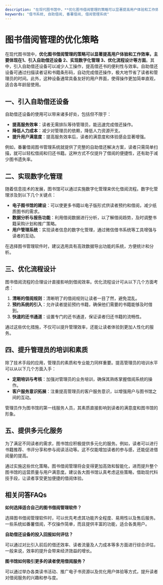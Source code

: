 ```yaml
---
description: "在现代图书馆中，**优化图书借阅管理的策略可以显著提高用户体验和工作效率，主要体现在1、引入自助借还设备 2、实现数字化管理 3、优化流程设计等方面**。其中，引入自助借还设备可以减少人工操作，提高借还书的便利性与效率。自助借还设备可通过扫描读者证和书籍条形码，自动完成借还操作，极大地节省了读者和管理员的时间。此外，这种设备通常具备友好的用户界面，使得操作更加简单直观，适合各年龄层使用。"
keywords: "借书系统, 自助借阅, 番薯借阅, 借阅管理系统"
---
```

# 图书借阅管理的优化策略

在现代图书馆中，**优化图书借阅管理的策略可以显著提高用户体验和工作效率，主要体现在1、引入自助借还设备 2、实现数字化管理 3、优化流程设计等方面**。其中，引入自助借还设备可以减少人工操作，提高借还书的便利性与效率。自助借还设备可通过扫描读者证和书籍条形码，自动完成借还操作，极大地节省了读者和管理员的时间。此外，这种设备通常具备友好的用户界面，使得操作更加简单直观，适合各年龄层使用。

## 一、引入自助借还设备

自助借还设备的使用可以带来诸多好处，包括但不限于：

- **提高服务效率**：读者无需排队等待管理员，能迅速完成借还操作。
- **降低人力成本**：减少对管理员的依赖，降低人力资源开支。
- **提升用户满意度**：提高服务效率后，读者的满意度和体验感会显著增强。

例如，番薯借阅图书管理系统就提供了完整的自助借还解决方案，读者只需简单扫描，就可以轻松借阅和归还书籍。这种方式不仅提升了借阅的便捷性，还有助于减少图书遗失率。

## 二、实现数字化管理

随着信息技术的发展，图书馆可以通过实施数字化管理来优化借阅流程。数字化管理涉及到以下几个关键点：

- **电子图书馆的建设**：可以使更多书籍以电子版形式供读者预约和借阅，减少纸质图书的需求。
- **数据分析与报告功能**：利用借阅数据进行分析，以了解借阅趋势，及时调整书籍采购计划和推广策略。
- **用户管理系统**：实现读者信息的数字化管理，通过微信借书系统等工具增强与读者的互动。

在选择图书管理软件时，建议选用具有高效数据导出功能的系统，方便统计和分析。

## 三、优化流程设计

图书借阅流程的合理设计直接影响到借阅效率。优化流程设计可从以下几个方面考虑：

1. **清晰的借阅规则**：清晰明了的借阅规则让读者一目了然，避免混乱。
2. **预约系统的引入**：允许读者提前预约书籍，确保他们需要的书籍能够及时借到。
3. **快速的还书通道**：设置专门的还书通道，保证读者归还书籍的流畅性。

通过这些优化措施，不仅可以提升管理效率，还能让读者体验到更加人性化的服务。

## 四、提升管理员的培训和素质

除了技术手段的应用，管理员的素质和专业能力同样重要。提高管理员的培训水平可以从以下几个方面入手：

- **定期培训与考核**：加强对管理员的业务培训，确保其熟练掌握借阅系统的操作。
- **客户服务意识拓展**：注重提高管理员的客户服务意识，以增强用户与图书馆之间的互动。

管理员作为图书馆的第一线服务人员，其素质直接影响到读者的满意度和图书馆的形象。

## 五、提供多元化服务

为了满足不同读者的需求，图书馆应积极提供多元化的服务。例如，读者可以进行书籍推荐、书评分享和参与阅读活动等。这不仅能增加读者的参与感，还能促进借阅量的提高。

通过实施这些优化策略，图书借阅管理将会变得更加高效和智能化，进而提升整个图书馆的运营质量与用户满意度。建议各大图书馆认真考虑这些策略，借助现代科技手段，让读者享受更加便捷的借阅体验。

## 相关问答FAQs

**如何选择适合自己的图书借阅管理软件？**

选择图书借阅管理软件时，可以优先考虑其功能齐全程度、易用性以及售后服务。一些系统如番薯借阅，不仅操作简单，而且提供丰富的功能，适合各类用户。

**自助借还设备的投入回报如何评估？**

可以通过对比引入前后的借还效率、读者流量及人力成本等多方面进行综合评估，一般来说，效率的提升会带来经济效益的增长。

**图书馆如何吸引更多的读者使用借阅服务？**

可以通过举办各类读书活动、推广电子书资源以及优化用户体验等方式，提升读者对借阅服务的兴趣和参与度。
